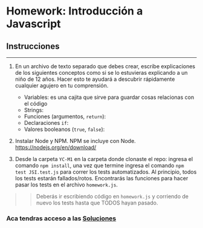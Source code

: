 # Homework: Introducción a Javascript

## Instrucciones
---
1. En un archivo de texto separado que debes crear, escribe explicaciones de los siguientes conceptos como si se lo estuvieras explicando a un niño de 12 años. Hacer esto te ayudará a descubrir rápidamente cualquier agujero en tu comprensión.

	* Variables: es una cajita que sirve para guardar cosas relacionas con el código
	* Strings: 
	* Funciones (argumentos, `return`):
	* Declaraciones `if`:
	* Valores booleanos (`true`, `false`):


2. Instalar Node y NPM. NPM se incluye con Node. https://nodejs.org/en/download/

3. Desde la carpeta `YC-M1` en la carpeta donde clonaste el repo: ingresa el comando `npm install`, una vez que termine ingresa el comando `npm test JSI.test.js` para correr los tests automatizados. Al principio, todos los tests estarán fallados/rotos. Encontrarás las funciones para hacer pasar los tests en el archivo `homework.js`.

>> Deberás ir escribiendo código en `homework.js` y corriendo de nuevo los tests hasta que TODOS hayan pasado.


### Aca tendras acceso a las [Soluciones](#)

